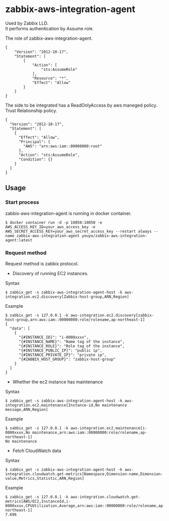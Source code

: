 # zabbix-aws-integration-agent

Used by Zabbix LLD.  
It performs authentication by Assume role.  
  
The role of zabbix-aws-integration-agent.

```
{
    "Version": "2012-10-17",
    "Statement": [
        {
            "Action": [
                "sts:AssumeRole"
            ],
            "Resource": "*",
            "Effect": "Allow"
        }
    ]
}
```

The side to be integrated has a ReadOnlyAccess by aws maneged policy.  
Trust Relationship policy.

```
{
  "Version": "2012-10-17",
  "Statement": [
    {
      "Effect": "Allow",
      "Principal": {
        "AWS": "arn:aws:iam::00000000:root"
      },
      "Action": "sts:AssumeRole",
      "Condition": {}
    }
  ]
}
```

## Usage

### Start process

zabbix-aws-integration-agent is running in docker container.

```
$ docker container run -d -p 10050:10050 -e AWS_ACCESS_KEY_ID=your_aws_access_key -e AWS_SECRET_ACCESS_KEY=your_aws_secret_access_key --restart always --name zabbix-aws-integration-agent youyo/zabbix-aws-integration-agent:latest
```

### Request method

Request method is zabbix protocol.

- Discovery of running EC2 instances.

Syntax

```
$ zabbix_get -s zabbix-aws-integration-agent-host -k aws-integration.ec2.discovery[Zabbix-host-group,ARN,Region]
```

Example

```
$ zabbix_get -s 127.0.0.1 -k aws-integration.ec2.discovery[zabbix-host-group,arn:aws:iam::00000000:role/rolename,ap-northeast-1]
{
  "data": [
    {
      "{#INSTANCE_ID}": "i-0000xxxx",
      "{#INSTANCE_NAME}": "Name tag of the instance",
      "{#INSTANCE_ROLE}": "Role tag of the instance",
      "{#INSTANCE_PUBLIC_IP}": "public ip",
      "{#INSTANCE_PRIVATE_IP}": "private ip",
      "{#ZABBIX_HOST_GROUP}": "zabbix-host-group"
    }
  ]
}
```

- Whether the ec2 instance has maintenance

Syntax

```
$ zabbix_get -s zabbix-aws-integration-agent-host -k aws-integration.ec2.maintenance[Instance-id,No maintenance message,ARN,Region]
```

Example

```
$ zabbix_get -s 127.0.0.1 -k aws-integration.ec2.maintenance[i-0000xxxx,No maintenance,arn:aws:iam::00000000:role/rolename,ap-northeast-1]
No maintenance
```

- Fetch CloudWatch data

Syntax

```
$ zabbix_get -s zabbix-aws-integration-agent-host -k aws-integration.cloudwatch.get-metrics[Namespace,Dimension-name,Dimension-value,Metrics,Statistic,ARN,Region]
```

Example

```
$ zabbix_get -s 127.0.0.1 -k aws-integration.cloudwatch.get-metrics[AWS/EC2,InstanceId,i-0000xxxx,CPUUtilization,Average,arn:aws:iam::00000000:role/rolename,ap-northeast-1]
7.696
```
